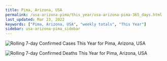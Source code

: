 ```yaml
---
title: Pima, Arizona, USA
permalink: /usa-arizona-pima/this_year/usa-arizona-pima-365_days.html
last_updated: Mar 23, 2022
keywords: ["Pima, Arizona, USA", "weekly totals", "This Year"]
sidebar: usa-arizona-pima_sidebar
---
```


![Rolling 7-day Confirmed Cases This Year for Pima, Arizona, USA](/covid_tracker/images/graphs/usa-arizona-pima-rolling_7_days_confirmed-365_days_graph.png)

![Rolling 7-day Confirmed Deaths This Year for Pima, Arizona, USA](/covid_tracker/images/graphs/usa-arizona-pima-rolling_7_days_deaths-365_days_graph.png)
